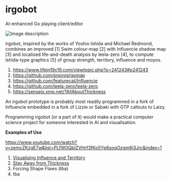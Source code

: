 # irgobot
AI-enhanced Go playing client/editor

![Image description](https://raw.githubusercontent.com/gogre/irgobot/master/pyramidirsmall.png)

irgobot, inspired by the works of Yoshio Ishida and Michael Redmond, combines an improved [1] Swim colour-map [2] with Influencie shadow map [3] and localised life-and-death analysis by leela-zero [4], to compute Ishida-type graphics [5] of group strength, territory, influence and moyos. 

1. https://www.lifein19x19.com/viewtopic.php?p=241243#p241243
2. https://github.com/pnprog/gomap
3. https://github.com/featurecat/Influencie
4. https://github.com/leela-zero/leela-zero
5. https://senseis.xmp.net/?AllAboutThickness

An irgobot prototype is probably most readily programmed in a fork of Influencie embedded in a fork of Lizzie or Sabaki with GTP callouts to Laizy.

Programming irgobot (or a part of it) would make a practical computer science project for someone interested in AI and visualisation.

**Examples of Use**

https://www.youtube.com/watch?v=zemcZKzgE7w&list=PLfW0QbIZVHrf3fKo5Yp6soqOzgm6j3Jrc&index=1

1. [Visualising Influence and Territory](https://youtu.be/pwxiBqykHGc)
2. [Stay Away from Thickness](https://youtu.be/95eSFWptmD0)
3. Forcing Shape Flaws (tba)
4. tba




